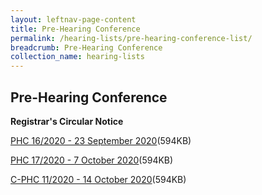```yaml
---
layout: leftnav-page-content
title: Pre-Hearing Conference
permalink: /hearing-lists/pre-hearing-conference-list/
breadcrumb: Pre-Hearing Conference
collection_name: hearing-lists
---
```


Pre-Hearing Conference
---

**Registrar's Circular Notice**

[PHC 16/2020 - 23 September 2020](/files/Phc162020-23Sep2020.pdf)(594KB)

[PHC 17/2020 - 7 October 2020](/files/Phc172020-07Oct2020.pdf)(594KB)

[C-PHC 11/2020 - 14 October 2020](/files/C-Phc112020-14Oct2020.pdf)(594KB)


